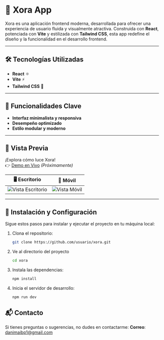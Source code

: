 # 🌟 Xora App

Xora es una aplicación frontend moderna, desarrollada para ofrecer una experiencia de usuario fluida y visualmente atractiva. Construida con **React**, potenciada con **Vite** y estilizada con **Tailwind CSS**, esta app redefine el diseño y la funcionalidad en el desarrollo frontend.

---

## 🛠️ Tecnologías Utilizadas

- **React** ⚛️
- **Vite** ⚡
- **Tailwind CSS** 🎨

---

## 🚀 Funcionalidades Clave

- **Interfaz minimalista y responsiva**
- **Desempeño optimizado**
- **Estilo modular y moderno**

---

## 🌈 Vista Previa

¡Explora cómo luce Xora!  
👉 [Demo en Vivo](#) *(Próximamente)*  

| 🖥️ Escritorio  | 📱 Móvil |
|----------------|----------|
| ![Vista Escritorio](#) | ![Vista Móvil](#) |

---

## 🚧 Instalación y Configuración

Sigue estos pasos para instalar y ejecutar el proyecto en tu máquina local:

1. Clona el repositorio:
   ```bash
   git clone https://github.com/usuario/xora.git

2. Ve al directorio del proyecto
   ```bash
   cd xora

3. Instala las dependencias:
   ```bash
   npm install

3. Inicia el servidor de desarrollo:
   ```bash
   npm run dev

## 📬 Contacto

Si tienes preguntas o sugerencias, no dudes en contactarme:
**Correo**: danimaibp1@gmail.com